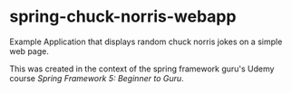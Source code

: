 # spring-chuck-norris-webapp
Example Application that displays random chuck norris jokes on a simple web page.

This was created in the context of the spring framework guru's Udemy course *Spring Framework 5: Beginner to Guru*. 